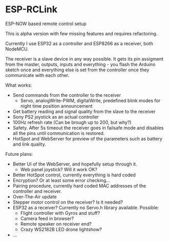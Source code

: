 # ESP-RCLink
ESP-NOW based remote control setup

This is alpha version with few missing features and requires refactoring.

Currently I use ESP32 as a controller and ESP8266 as a receiver, both NodeMCU.

The receiver is a slave device in any way possible. It gets its pin assigment from the master, outputs, inputs and everything - you flash the Arduino sketch once and everything else is set from the controller once they communicate with each other.

What works:
- Send commands from the controller to the receiver
  - Servo, analogWrite-PWM, digitalWrite, predefined blink modes for night time position announcement
- Get battery reading and signal quality from the slave to the receiver
- Sony PS2 joystick as an actual controller
- 100Hz refresh rate (Can be brough up to 200, but why?)
- Safety. After 5s timeout the receiver goes in failsafe mode and disables all the pins until communication is restored.
- HotSpot and WebServer for preview of the parameters such as battery and link quality.

Future plans:
- Better UI of the WebServer, and hopefully setup through it.
  - Web panel joystick? Will it work OK?
- Better HotSpot control, currently everything is hard coded
- Encryption? Or at least some error checking...
- Pairing procedure, currently hard coded MAC addresses of the controller and receiver.
- Over-The-Air update
- Stepper motor control on the receiver? Is it needed?
- ESP32 as a receiver? Currently no Servo.h library available. Possible:
  - Flight controller with Gyros and stuff?
  - Camera feed in browser?
  - Remote speaker on receiver end?
  - Crazy WS2182B LED drone lightshow?
- ...
